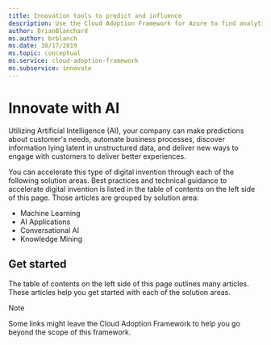 ```yaml
---
title: Innovation tools to predict and influence
description: Use the Cloud Adoption Framework for Azure to find analytics tools that help detect patterns, integrate predictions, and influence customer behavior.
author: BrianBlanchard
ms.author: brblanch
ms.date: 10/17/2019
ms.topic: conceptual
ms.service: cloud-adoption-framework
ms.subservice: innovate
---
```


# Innovate with AI

Utilizing Artificial Intelligence (AI), your company can make predictions about customer's needs, automate business processes, discover information lying latent in unstructured data, and deliver new ways to engage with customers to deliver better experiences. 

You can accelerate this type of digital invention through each of the following solution areas. 
Best practices and technical guidance to accelerate digital invention is listed in the table of contents on the left side of this page. Those articles are grouped by solution area:
- Machine Learning
- AI Applications
- Conversational AI
- Knowledge Mining

## Get started

The table of contents on the left side of this page outlines many articles. These articles help you get started with each of the solution areas.

> [!NOTE]
> Some links might leave the Cloud Adoption Framework to help you go beyond the scope of this framework.
